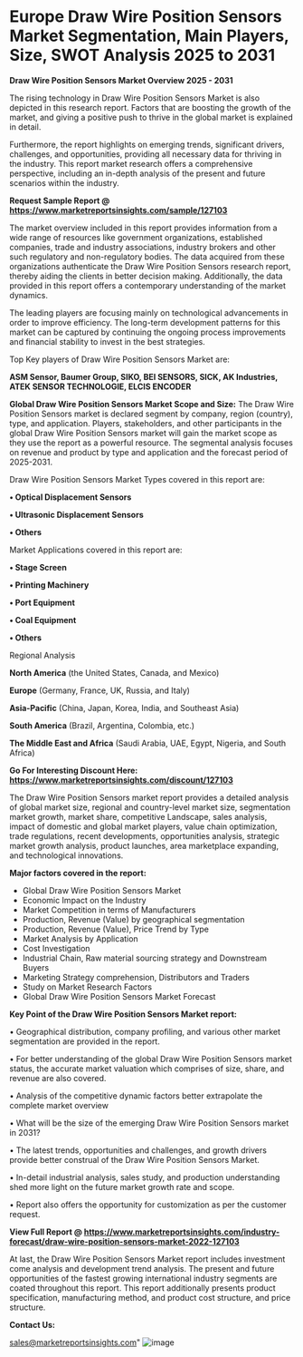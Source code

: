   # Europe Draw Wire Position Sensors Market Segmentation, Main Players, Size, SWOT Analysis 2025 to 2031

<Strong> Draw Wire Position Sensors Market Overview 2025 - 2031</strong>

The rising technology in Draw Wire Position Sensors Market is also depicted in this research report. Factors that are boosting the growth of the market, and giving a positive push to thrive in the global market is explained in detail.

Furthermore, the report highlights on emerging trends, significant drivers, challenges, and opportunities, providing all necessary data for thriving in the industry. This report market research offers a comprehensive perspective, including an in-depth analysis of the present and future scenarios within the industry.

<strong>Request Sample Report @ <a href=https://www.marketreportsinsights.com/sample/127103>https://www.marketreportsinsights.com/sample/127103</a></strong>

The market overview included in this report provides information from a wide range of resources like government organizations, established companies, trade and industry associations, industry brokers and other such regulatory and non-regulatory bodies. The data acquired from these organizations authenticate the Draw Wire Position Sensors research report, thereby aiding the clients in better decision making. Additionally, the data provided in this report offers a contemporary understanding of the market dynamics.

The leading players are focusing mainly on technological advancements in order to improve efficiency. The long-term development patterns for this market can be captured by continuing the ongoing process improvements and financial stability to invest in the best strategies.

Top Key players of Draw Wire Position Sensors Market are:

<strong>ASM Sensor, Baumer Group, SIKO, BEI SENSORS, SICK, AK Industries, ATEK SENSOR TECHNOLOGIE, ELCIS ENCODER</strong>

<strong><b>Global Draw Wire Position Sensors Market Scope and Size:</b></strong>
The Draw Wire Position Sensors market is declared segment by company, region (country), type, and application. Players, stakeholders, and other participants in the global Draw Wire Position Sensors market will gain the market scope as they use the report as a powerful resource. The segmental analysis focuses on revenue and product by type and application and the forecast period of 2025-2031.

Draw Wire Position Sensors Market Types covered in this report are:

<strong>• Optical Displacement Sensors

• Ultrasonic Displacement Sensors

• Others</strong>

Market Applications covered in this report are:

<strong>• Stage Screen

• Printing Machinery

• Port Equipment

• Coal Equipment

• Others</strong> 

Regional Analysis

<strong>North America</strong> (the United States, Canada, and Mexico)

<strong>Europe</strong> (Germany, France, UK, Russia, and Italy)

<strong>Asia-Pacific</strong> (China, Japan, Korea, India, and Southeast Asia)

<strong>South America</strong> (Brazil, Argentina, Colombia, etc.)

<strong>The Middle East and Africa</strong> (Saudi Arabia, UAE, Egypt, Nigeria, and South Africa)

<strong>Go For Interesting Discount Here: <a href=https://www.marketreportsinsights.com/discount/127103>https://www.marketreportsinsights.com/discount/127103</a></strong>

The Draw Wire Position Sensors market report provides a detailed analysis of global market size, regional and country-level market size, segmentation market growth, market share, competitive Landscape, sales analysis, impact of domestic and global market players, value chain optimization, trade regulations, recent developments, opportunities analysis, strategic market growth analysis, product launches, area marketplace expanding, and technological innovations.

<strong><b>Major factors covered in the report:</b></strong>
<ul>
  <li>Global Draw Wire Position Sensors Market </li>
  <li>Economic Impact on the Industry</li>
  <li>Market Competition in terms of Manufacturers</li>
  <li>Production, Revenue (Value) by geographical segmentation</li>
  <li>Production, Revenue (Value), Price Trend by Type</li>
  <li>Market Analysis by Application</li>
  <li>Cost Investigation</li>
  <li>Industrial Chain, Raw material sourcing strategy and Downstream Buyers</li>
  <li>Marketing Strategy comprehension, Distributors and Traders</li>
  <li>Study on Market Research Factors</li>
  <li>Global Draw Wire Position Sensors Market Forecast</li>
</ul>

<strong><b>Key Point of the Draw Wire Position Sensors Market report:</b></strong>

• Geographical distribution, company profiling, and various other market segmentation are provided in the report.

• For better understanding of the global Draw Wire Position Sensors market status, the accurate market valuation which comprises of size, share, and revenue are also covered.

• Analysis of the competitive dynamic factors better extrapolate the complete market overview

• What will be the size of the emerging Draw Wire Position Sensors market in 2031?

• The latest trends, opportunities and challenges, and growth drivers provide better construal of the Draw Wire Position Sensors Market.

• In-detail industrial analysis, sales study, and production understanding shed more light on the future market growth rate and scope.

• Report also offers the opportunity for customization as per the customer request.

<strong><b>View Full Report @ <a href=https://www.marketreportsinsights.com/industry-forecast/draw-wire-position-sensors-market-2022-127103>https://www.marketreportsinsights.com/industry-forecast/draw-wire-position-sensors-market-2022-127103</a></b></strong>


At last, the Draw Wire Position Sensors Market report includes investment come analysis and development trend analysis. The present and future opportunities of the fastest growing international industry segments are coated throughout this report. This report additionally presents product specification, manufacturing method, and product cost structure, and price structure.

<strong>Contact Us:</strong>

sales@marketreportsinsights.com"
![image](https://github.com/user-attachments/assets/c2fc7829-f6c4-4a15-ad83-8e726dffb66b)
